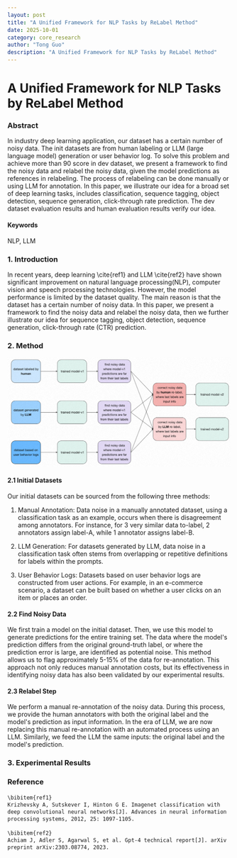 ```yaml
---
layout: post
title: "A Unified Framework for NLP Tasks by ReLabel Method"
date: 2025-10-01
category: core_research
author: "Tong Guo"
description: "A Unified Framework for NLP Tasks by ReLabel Method"
---
```



# A Unified Framework for NLP Tasks by ReLabel Method

### Abstract
In industry deep learning application, our dataset has a certain number of noisy data. The init datasets are from human labeling or LLM (large language model) generation or user behavior log.
To solve this problem and achieve more than 90 score in dev dataset, we present a framework to find the noisy data and relabel the noisy data, 
given the model predictions as references in relabeling. The process of relabeling can be done manually or using LLM for annotation.
In this paper, we illustrate our idea for a broad set of deep learning tasks, includes classification, sequence tagging, object detection, sequence generation, 
click-through rate prediction. The dev dataset evaluation results and human evaluation results verify our idea.

#### Keywords
NLP, LLM

### 1. Introduction

In recent years, deep learning \cite{ref1} and LLM \cite{ref2} have shown significant improvement on natural language processing(NLP), 
computer vision and speech processing technologies. However, the model performance is limited by the dataset quality. 
The main reason is that the dataset has a certain number of noisy data. 
In this paper, we present a framework to find the noisy data and relabel the noisy data, 
then we further illustrate our idea for sequence tagging, object detection, sequence generation, click-through rate (CTR) prediction.

### 2. Method
![fig1](/assets/png/unified-nlp/fig1.png)

#### 2.1 Initial Datasets

Our initial datasets can be sourced from the following three methods:

1) Manual Annotation: Data noise in a manually annotated dataset, using a classification task as an example, occurs when there is disagreement among annotators. For instance, for 3 very similar data to-label, 2 annotators assign label-A, while 1 annotator assigns label-B.

2) LLM Generation: For datasets generated by LLM, data noise in a classification task often stems from overlapping or repetitive definitions for labels within the prompts.

3) User Behavior Logs: Datasets based on user behavior logs are constructed from user actions. For example, in an e-commerce scenario, a dataset can be built based on whether a user clicks on an item or places an order.

#### 2.2 Find Noisy Data

We first train a model on the initial dataset. Then, we use this model to generate predictions for the entire training set. The data where the model's prediction differs from the original ground-truth label, or where the prediction error is large, are identified as potential noise. This method allows us to flag approximately 5-15% of the data for re-annotation. This approach not only reduces manual annotation costs, but its effectiveness in identifying noisy data has also been validated by our experimental results.


#### 2.3 Relabel Step

We perform a manual re-annotation of the noisy data. During this process, we provide the human annotators with both the original label and the model's prediction as input information. In the era of LLM, we are now replacing this manual re-annotation with an automated process using an LLM. Similarly, we feed the LLM the same inputs: the original label and the model's prediction.

### 3. Experimental Results





### Reference
```
\bibitem{ref1}
Krizhevsky A, Sutskever I, Hinton G E. Imagenet classification with deep convolutional neural networks[J]. Advances in neural information processing systems, 2012, 25: 1097-1105.

\bibitem{ref2}
Achiam J, Adler S, Agarwal S, et al. Gpt-4 technical report[J]. arXiv preprint arXiv:2303.08774, 2023.
```

